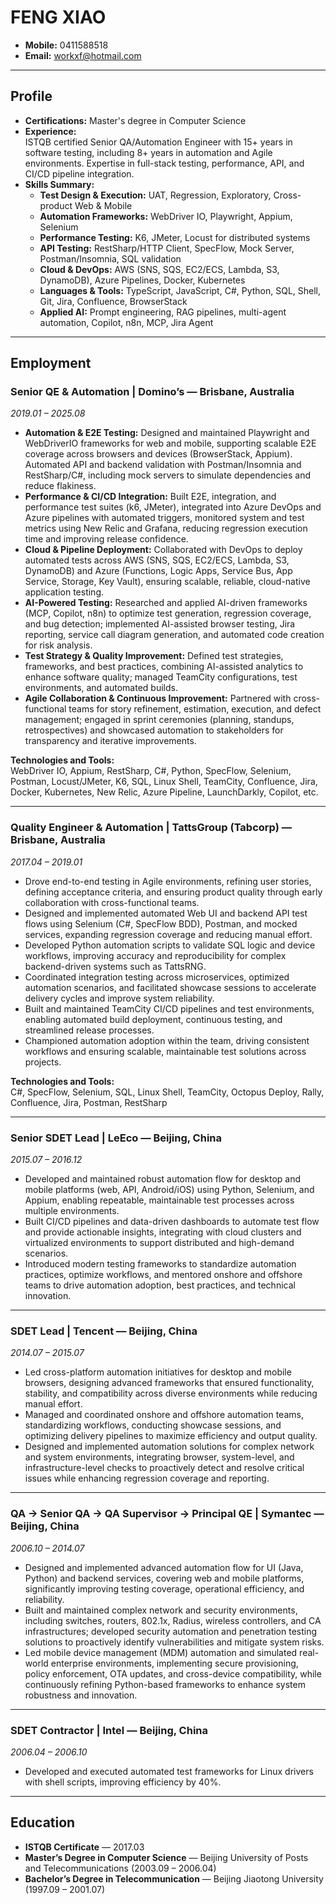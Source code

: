 # FENG XIAO

- **Mobile:** 0411588518  
- **Email:** workxf@hotmail.com  

---

## Profile

- **Certifications:** Master's degree in Computer Science  
- **Experience:**  
  ISTQB certified Senior QA/Automation Engineer with 15+ years in software testing, including 8+ years in automation and Agile environments. Expertise in full-stack testing, performance, API, and CI/CD pipeline integration.  
- **Skills Summary:**  
  - **Test Design & Execution:** UAT, Regression, Exploratory, Cross-product Web & Mobile  
  - **Automation Frameworks:** WebDriver IO, Playwright, Appium, Selenium  
  - **Performance Testing:** K6, JMeter, Locust for distributed systems
  - **API Testing:** RestSharp/HTTP Client, SpecFlow, Mock Server, Postman/Insomnia, SQL validation  
  - **Cloud & DevOps:** AWS (SNS, SQS, EC2/ECS, Lambda, S3, DynamoDB), Azure Pipelines, Docker, Kubernetes  
  - **Languages & Tools:** TypeScript, JavaScript, C#, Python, SQL, Shell, Git, Jira, Confluence, BrowserStack  
  - **Applied AI:** Prompt engineering, RAG pipelines, multi-agent automation, Copilot, n8n, MCP, Jira Agent  

---

## Employment

### Senior QE & Automation | Domino’s — Brisbane, Australia  
*2019.01 – 2025.08*  
- **Automation & E2E Testing:** Designed and maintained Playwright and WebDriverIO frameworks for web and mobile, supporting scalable E2E coverage across browsers and devices (BrowserStack, Appium). Automated API and backend validation with Postman/Insomnia and RestSharp/C#, including mock servers to simulate dependencies and reduce flakiness.  
- **Performance & CI/CD Integration:** Built E2E, integration, and performance test suites (k6, JMeter), integrated into Azure DevOps and Azure pipelines with automated triggers, monitored system and test metrics using New Relic and Grafana, reducing regression execution time and improving release confidence.  
- **Cloud & Pipeline Deployment:** Collaborated with DevOps to deploy automated tests across AWS (SNS, SQS, EC2/ECS, Lambda, S3, DynamoDB) and Azure (Functions, Logic Apps, Service Bus, App Service, Storage, Key Vault), ensuring scalable, reliable, cloud-native application testing.  
- **AI-Powered Testing:** Researched and applied AI-driven frameworks (MCP, Copilot, n8n) to optimize test generation, regression coverage, and bug detection; implemented AI-assisted browser testing, Jira reporting, service call diagram generation, and automated code creation for risk analysis.  
- **Test Strategy & Quality Improvement:** Defined test strategies, frameworks, and best practices, combining AI-assisted analytics to enhance software quality; managed TeamCity configurations, test environments, and automated builds.  
- **Agile Collaboration & Continuous Improvement:** Partnered with cross-functional teams for story refinement, estimation, execution, and defect management; engaged in sprint ceremonies (planning, standups, retrospectives) and showcased automation to stakeholders for transparency and iterative improvements.  

**Technologies and Tools:**  
WebDriver IO, Appium, RestSharp, C#, Python, SpecFlow, Selenium, Postman, Locust/JMeter, K6, SQL, Linux Shell, TeamCity, Confluence, Jira, Docker, Kubernetes, New Relic, Azure Pipeline, LaunchDarkly, Copilot, etc.  

---

### Quality Engineer & Automation | TattsGroup (Tabcorp) — Brisbane, Australia  
*2017.04 – 2019.01*  
- Drove end-to-end testing in Agile environments, refining user stories, defining acceptance criteria, and ensuring product quality through early collaboration with cross-functional teams.  
- Designed and implemented automated Web UI and backend API test flows using Selenium (C#, SpecFlow BDD), Postman, and mocked services, expanding regression coverage and reducing manual effort.  
- Developed Python automation scripts to validate SQL logic and device workflows, improving accuracy and reproducibility for complex backend-driven systems such as TattsRNG.  
- Coordinated integration testing across microservices, optimized automation scenarios, and facilitated showcase sessions to accelerate delivery cycles and improve system reliability.  
- Built and maintained TeamCity CI/CD pipelines and test environments, enabling automated build deployment, continuous testing, and streamlined release processes.  
- Championed automation adoption within the team, driving consistent workflows and ensuring scalable, maintainable test solutions across projects.  

**Technologies and Tools:**  
C#, SpecFlow, Selenium, SQL, Linux Shell, TeamCity, Octopus Deploy, Rally, Confluence, Jira, Postman, RestSharp  

---

### Senior SDET Lead | LeEco — Beijing, China  
*2015.07 – 2016.12*  
- Developed and maintained robust automation flow for desktop and mobile platforms (web, API, Android/iOS) using Python, Selenium, and Appium, enabling repeatable, maintainable test processes across multiple environments.  
- Built CI/CD pipelines and data-driven dashboards to automate test flow and provide actionable insights, integrating with cloud clusters and virtualized environments to support distributed and high-demand scenarios.  
- Introduced modern testing frameworks to standardize automation practices, optimize workflows, and mentored onshore and offshore teams to drive automation adoption, best practices, and technical innovation.  

---

### SDET Lead | Tencent — Beijing, China  
*2014.07 – 2015.07*  
- Led cross-platform automation initiatives for desktop and mobile browsers, designing advanced frameworks that ensured functionality, stability, and compatibility across diverse environments while reducing manual effort.  
- Managed and coordinated onshore and offshore automation teams, standardizing workflows, conducting showcase sessions, and optimizing delivery pipelines to maximize efficiency and output quality.  
- Designed and implemented automation solutions for complex network and system environments, integrating browser, system-level, and infrastructure-level checks to proactively detect and resolve critical issues while enhancing regression coverage and reporting.  

---

### QA → Senior QA → QA Supervisor → Principal QE | Symantec — Beijing, China  
*2006.10 – 2014.07*  
- Designed and implemented advanced automation flow for UI (Java, Python) and backend services, covering web and mobile platforms, significantly improving testing coverage, operational efficiency, and reliability.  
- Built and maintained complex network and security environments, including switches, routers, 802.1x, Radius, wireless controllers, and CA infrastructures; developed security automation and penetration testing solutions to proactively identify vulnerabilities and mitigate system risks.  
- Led mobile device management (MDM) automation and simulated real-world enterprise environments, implementing secure provisioning, policy enforcement, OTA updates, and cross-device compatibility, while continuously refining Python-based frameworks to enhance system robustness and innovation.  

---

### SDET Contractor | Intel — Beijing, China  
*2006.04 – 2006.10*  
- Developed and executed automated test frameworks for Linux drivers with shell scripts, improving efficiency by 40%.  

---

## Education

- **ISTQB Certificate** — 2017.03  
- **Master’s Degree in Computer Science** — Beijing University of Posts and Telecommunications (2003.09 – 2006.04)  
- **Bachelor’s Degree in Telecommunication** — Beijing Jiaotong University (1997.09 – 2001.07)  
